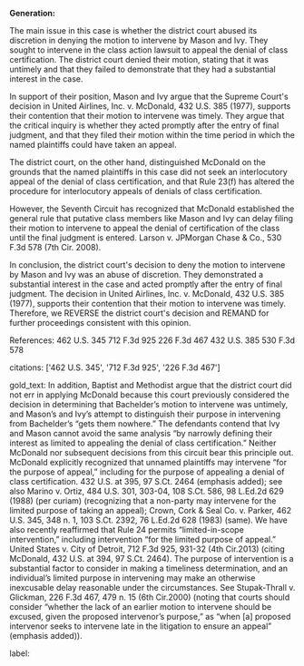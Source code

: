 **Generation:**


The main issue in this case is whether the district court abused its discretion in denying the motion to intervene by Mason and Ivy. They sought to intervene in the class action lawsuit to appeal the denial of class certification. The district court denied their motion, stating that it was untimely and that they failed to demonstrate that they had a substantial interest in the case.

In support of their position, Mason and Ivy argue that the Supreme Court's decision in United Airlines, Inc. v. McDonald, 432 U.S. 385 (1977), supports their contention that their motion to intervene was timely. They argue that the critical inquiry is whether they acted promptly after the entry of final judgment, and that they filed their motion within the time period in which the named plaintiffs could have taken an appeal.

The district court, on the other hand, distinguished McDonald on the grounds that the named plaintiffs in this case did not seek an interlocutory appeal of the denial of class certification, and that Rule 23(f) has altered the procedure for interlocutory appeals of denials of class certification.

However, the Seventh Circuit has recognized that McDonald established the general rule that putative class members like Mason and Ivy can delay filing their motion to intervene to appeal the denial of certification of the class until the final judgment is entered. Larson v. JPMorgan Chase & Co., 530 F.3d 578 (7th Cir. 2008).

In conclusion, the district court's decision to deny the motion to intervene by Mason and Ivy was an abuse of discretion. They demonstrated a substantial interest in the case and acted promptly after the entry of final judgment. The decision in United Airlines, Inc. v. McDonald, 432 U.S. 385 (1977), supports their contention that their motion to intervene was timely. Therefore, we REVERSE the district court's decision and REMAND for further proceedings consistent with this opinion.

References:
462 U.S. 345
712 F.3d 925
226 F.3d 467
432 U.S. 385
530 F.3d 578


citations: ['462 U.S. 345', '712 F.3d 925', '226 F.3d 467']

gold_text: In addition, Baptist and Methodist argue that the district court did not err in applying McDonald because this court previously considered the decision in determining that Bachelder’s motion to intervene was untimely, and Mason’s and Ivy’s attempt to distinguish their purpose in intervening from Bachelder’s “gets them nowhere.” The defendants contend that Ivy and Mason cannot avoid the same analysis “by narrowly defining their interest as limited to appealing the denial of class certification.” Neither McDonald nor subsequent decisions from this circuit bear this principle out. McDonald explicitly recognized that unnamed plaintiffs may intervene “for the purpose of appeal,” including for the purpose of appealing a denial of class certification. 432 U.S. at 395, 97 S.Ct. 2464 (emphasis added); see also Marino v. Ortiz, 484 U.S. 301, 303-04, 108 S.Ct. 586, 98 L.Ed.2d 629 (1988) (per curiam) (recognizing that a non-party may intervene for the limited purpose of taking an appeal); Crown, Cork & Seal Co. v. Parker, 462 U.S. 345, 348 n. 1, 103 S.Ct. 2392, 76 L.Ed.2d 628 (1983) (same). We have also recently reaffirmed that Rule 24 permits “limited-in-scope intervention,” including intervention “for the limited purpose of appeal.” United States v. City of Detroit, 712 F.3d 925, 931-32 (4th Cir.2013) (citing McDonald, 432 U.S. at 394, 97 S.Ct. 2464). The purpose of intervention is a substantial factor to consider in making a timeliness determination, and an individual’s limited purpose in intervening may make an otherwise inexcusable delay reasonable under the circumstances. See Stupak-Thrall v. Glickman, 226 F.3d 467, 479 n. 15 (6th Cir.2000) (noting that courts should consider “whether the lack of an earlier motion to intervene should be excused, given the proposed intervenor’s purpose,” as “when [a] proposed intervenor seeks to intervene late in the litigation to ensure an appeal” (emphasis added)).

label: 